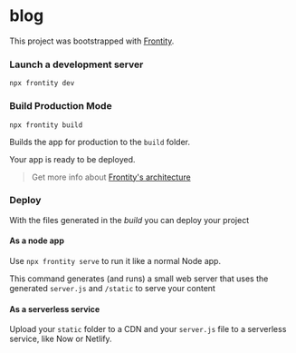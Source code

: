 # blog

This project was bootstrapped with [Frontity](https://frontity.org/).

### Launch a development server

```
npx frontity dev
```
### Build Production Mode

```
npx frontity build
```

Builds the app for production to the `build` folder.

Your app is ready to be deployed.

> Get more info about [Frontity's architecture](https://docs.frontity.org/architecture)

### Deploy

With the files generated in the _build_ you can deploy your project

#### As a node app

Use `npx frontity serve` to run it like a normal Node app.

This command generates (and runs) a small web server that uses the generated `server.js` and `/static` to serve your content

#### As a serverless service

Upload your `static` folder to a CDN and your `server.js` file to a serverless service, like Now or Netlify.